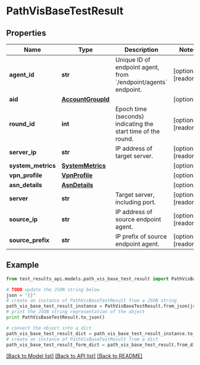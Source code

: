 # PathVisBaseTestResult


## Properties
Name | Type | Description | Notes
------------ | ------------- | ------------- | -------------
**agent_id** | **str** | Unique ID of endpoint agent, from &#x60;/endpoint/agents&#x60; endpoint. | [optional] [readonly] 
**aid** | [**AccountGroupId**](AccountGroupId.md) |  | [optional] 
**round_id** | **int** | Epoch time (seconds) indicating the start time of the round. | [optional] [readonly] 
**server_ip** | **str** | IP address of target server. | [optional] [readonly] 
**system_metrics** | [**SystemMetrics**](SystemMetrics.md) |  | [optional] 
**vpn_profile** | [**VpnProfile**](VpnProfile.md) |  | [optional] 
**asn_details** | [**AsnDetails**](AsnDetails.md) |  | [optional] 
**server** | **str** | Target server, including port. | [optional] [readonly] 
**source_ip** | **str** | IP address of source endpoint agent. | [optional] [readonly] 
**source_prefix** | **str** | IP prefix of source endpoint agent. | [optional] [readonly] 

## Example

```python
from test_results_api.models.path_vis_base_test_result import PathVisBaseTestResult

# TODO update the JSON string below
json = "{}"
# create an instance of PathVisBaseTestResult from a JSON string
path_vis_base_test_result_instance = PathVisBaseTestResult.from_json(json)
# print the JSON string representation of the object
print PathVisBaseTestResult.to_json()

# convert the object into a dict
path_vis_base_test_result_dict = path_vis_base_test_result_instance.to_dict()
# create an instance of PathVisBaseTestResult from a dict
path_vis_base_test_result_form_dict = path_vis_base_test_result.from_dict(path_vis_base_test_result_dict)
```
[[Back to Model list]](../README.md#documentation-for-models) [[Back to API list]](../README.md#documentation-for-api-endpoints) [[Back to README]](../README.md)


